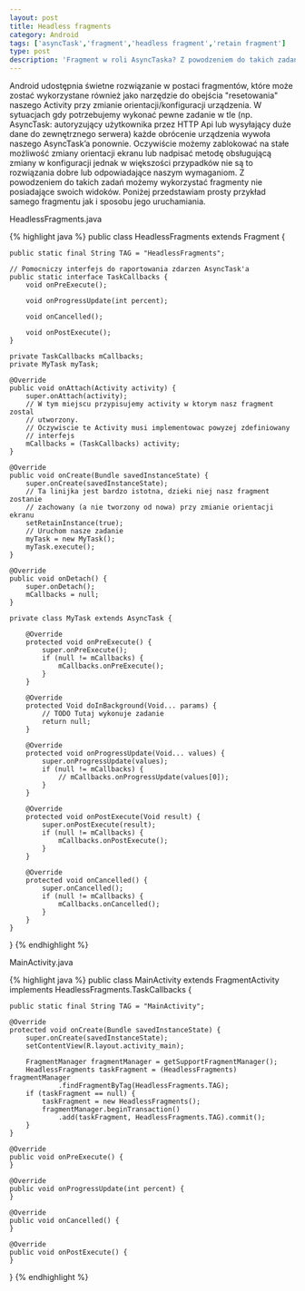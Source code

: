 ```yaml
---
layout: post
title: Headless fragments
category: Android
tags: ['asyncTask','fragment','headless fragment','retain fragment']
type: post
description: 'Fragment w roli AsyncTaska? Z powodzeniem do takich zadań możemy wykorzystać fragmenty nie posiadające swoich widoków. W artykule przedstawiam prosty przykład samego fragmentu jak i sposobu jego uruchamiania.'
---
```

Android udostępnia świetne rozwiązanie w postaci fragmentów, które może zostać wykorzystane również jako narzędzie do obejścia "resetowania" naszego Activity przy zmianie orientacji/konfiguracji urządzenia. W sytuacjach gdy potrzebujemy wykonać pewne zadanie w tle (np. AsyncTask: autoryzujący użytkownika przez HTTP Api lub wysyłający duże dane do zewnętrznego serwera) każde obrócenie urządzenia wywoła naszego AsyncTask’a ponownie. Oczywiście możemy zablokować na stałe możliwość zmiany orientacji ekranu lub nadpisać metodę obsługującą zmiany w konfiguracji jednak w większości przypadków nie są to rozwiązania dobre lub odpowiadające naszym wymaganiom.
Z powodzeniem do takich zadań możemy wykorzystać fragmenty nie posiadające swoich widoków. Poniżej przedstawiam prosty przykład samego fragmentu jak i sposobu jego uruchamiania.

HeadlessFragments.java

{% highlight java %}
public class HeadlessFragments extends Fragment {

	public static final String TAG = "HeadlessFragments";

	// Pomocniczy interfejs do raportowania zdarzen AsyncTask'a
	public static interface TaskCallbacks {
		void onPreExecute();

		void onProgressUpdate(int percent);

		void onCancelled();

		void onPostExecute();
	}

	private TaskCallbacks mCallbacks;
	private MyTask myTask;

	@Override
	public void onAttach(Activity activity) {
		super.onAttach(activity);
		// W tym miejscu przypisujemy activity w ktorym nasz fragment zostal
		// utworzony.
		// Oczywiscie te Activity musi implementowac powyzej zdefiniowany
		// interfejs
		mCallbacks = (TaskCallbacks) activity;
	}

	@Override
	public void onCreate(Bundle savedInstanceState) {
		super.onCreate(savedInstanceState);
		// Ta linijka jest bardzo istotna, dzieki niej nasz fragment zostanie
		// zachowany (a nie tworzony od nowa) przy zmianie orientacji ekranu
		setRetainInstance(true);
		// Uruchom nasze zadanie
		myTask = new MyTask();
		myTask.execute();
	}

	@Override
	public void onDetach() {
		super.onDetach();
		mCallbacks = null;
	}

	private class MyTask extends AsyncTask {

		@Override
		protected void onPreExecute() {
			super.onPreExecute();
			if (null != mCallbacks) {
				mCallbacks.onPreExecute();
			}
		}

		@Override
		protected Void doInBackground(Void... params) {
			// TODO Tutaj wykonuje zadanie
			return null;
		}

		@Override
		protected void onProgressUpdate(Void... values) {
			super.onProgressUpdate(values);
			if (null != mCallbacks) {
				// mCallbacks.onProgressUpdate(values[0]);
			}
		}

		@Override
		protected void onPostExecute(Void result) {
			super.onPostExecute(result);
			if (null != mCallbacks) {
				mCallbacks.onPostExecute();
			}
		}

		@Override
		protected void onCancelled() {
			super.onCancelled();
			if (null != mCallbacks) {
				mCallbacks.onCancelled();
			}
		}
	}
}
{% endhighlight %}

MainActivity.java

{% highlight java %}
public class MainActivity extends FragmentActivity implements
		HeadlessFragments.TaskCallbacks {

	public static final String TAG = "MainActivity";

	@Override
	protected void onCreate(Bundle savedInstanceState) {
		super.onCreate(savedInstanceState);
		setContentView(R.layout.activity_main);

		FragmentManager fragmentManager = getSupportFragmentManager();
		HeadlessFragments taskFragment = (HeadlessFragments) fragmentManager
				.findFragmentByTag(HeadlessFragments.TAG);
		if (taskFragment == null) {
			taskFragment = new HeadlessFragments();
			fragmentManager.beginTransaction()
				.add(taskFragment, HeadlessFragments.TAG).commit();
		}
	}

	@Override
	public void onPreExecute() {
	}

	@Override
	public void onProgressUpdate(int percent) {
	}

	@Override
	public void onCancelled() {
	}

	@Override
	public void onPostExecute() {
	}

}
{% endhighlight %}
